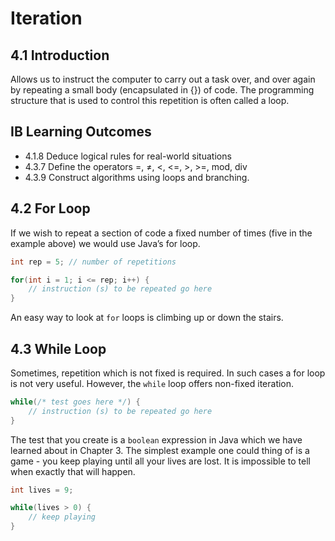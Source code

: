 # Iteration

## 4.1 Introduction

Allows us to instruct the computer to carry out a task over, and over again by repeating a small body (encapsulated in {}) of code. The programming structure that is used to control this repetition is often called a loop.

## IB Learning Outcomes

- 4.1.8 Deduce logical rules for real-world situations
- 4.3.7 Define the operators =, ≠, <, <=, >, >=, mod, div
- 4.3.9 Construct algorithms using loops and branching.

## 4.2 For Loop

If we wish to repeat a section of code a fixed number of times (five in the example above) we would use Java’s for loop. 

```java
int rep = 5; // number of repetitions

for(int i = 1; i <= rep; i++) {
    // instruction (s) to be repeated go here
}
```

An easy way to look at `for` loops is climbing up or down the stairs. 

## 4.3 While Loop

Sometimes, repetition which is not fixed is required. In such cases a for loop is not very useful. However, the `while` loop offers non-fixed iteration.

```java
while(/* test goes here */) {
    // instruction (s) to be repeated go here
}
```

The test that you create is a `boolean` expression in Java which we have learned about in Chapter 3. The simplest example one could thing of is a game - you keep playing until all your lives are lost. It is impossible to tell when exactly that will happen. 

```java
int lives = 9;

while(lives > 0) {
    // keep playing
}
```